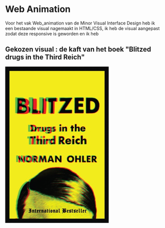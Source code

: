 # Web Animation

Voor het vak Web_animation van de Minor Visual Interface Design heb ik een bestaande visual nagemaakt in HTML/CSS, ik heb de visual aangepast zodat deze responsive is geworden en ik heb 

## Gekozen visual : de kaft van het boek "Blitzed drugs in the Third Reich"
![GitHub Logo](/static/images/blitzed.jpg)

